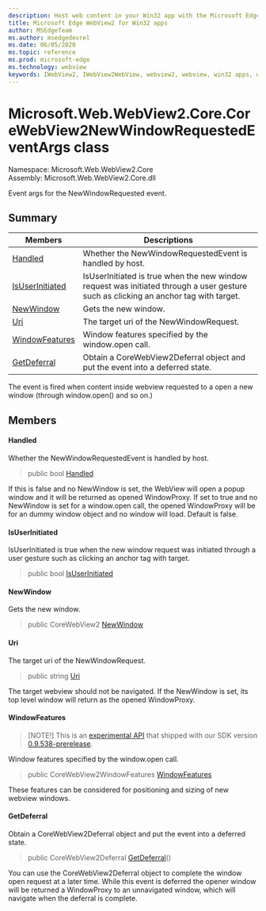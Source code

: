 ```yaml
---
description: Host web content in your Win32 app with the Microsoft Edge WebView2 control
title: Microsoft Edge WebView2 for Win32 apps
author: MSEdgeTeam
ms.author: msedgedevrel
ms.date: 06/05/2020
ms.topic: reference
ms.prod: microsoft-edge
ms.technology: webview
keywords: IWebView2, IWebView2WebView, webview2, webview, win32 apps, win32, edge, ICoreWebView2, ICoreWebView2Controller, browser control, edge html
---
```


# Microsoft.Web.WebView2.Core.CoreWebView2NewWindowRequestedEventArgs class 

Namespace: Microsoft.Web.WebView2.Core\
Assembly: Microsoft.Web.WebView2.Core.dll

Event args for the NewWindowRequested event.

## Summary

 Members                        | Descriptions
--------------------------------|---------------------------------------------
[Handled](#handled) | Whether the NewWindowRequestedEvent is handled by host.
[IsUserInitiated](#isuserinitiated) | IsUserInitiated is true when the new window request was initiated through a user gesture such as clicking an anchor tag with target.
[NewWindow](#newwindow) | Gets the new window.
[Uri](#uri) | The target uri of the NewWindowRequest.
[WindowFeatures](#windowfeatures) | Window features specified by the window.open call.
[GetDeferral](#getdeferral) | Obtain a CoreWebView2Deferral object and put the event into a deferred state.

The event is fired when content inside webview requested to a open a new window (through window.open() and so on.)

## Members

#### Handled 

Whether the NewWindowRequestedEvent is handled by host.

> public bool [Handled](#handled)

If this is false and no NewWindow is set, the WebView will open a popup window and it will be returned as opened WindowProxy. If set to true and no NewWindow is set for a window.open call, the opened WindowProxy will be for an dummy window object and no window will load. Default is false.

#### IsUserInitiated 

IsUserInitiated is true when the new window request was initiated through a user gesture such as clicking an anchor tag with target.

> public bool [IsUserInitiated](#isuserinitiated)

#### NewWindow 

Gets the new window.

> public CoreWebView2 [NewWindow](#newwindow)

#### Uri 

The target uri of the NewWindowRequest.

> public string [Uri](#uri)

The target webview should not be navigated. If the NewWindow is set, its top level window will return as the opened WindowProxy.

#### WindowFeatures 

> [NOTE!]
> This is an [experimental API](../../../concepts/versioning#experimental-apis) that shipped with our SDK version [0.9.538-prerelease](../../../releasenotes#0.9.538).

Window features specified by the window.open call.

> public CoreWebView2WindowFeatures [WindowFeatures](#windowfeatures)

These features can be considered for positioning and sizing of new webview windows.

#### GetDeferral 

Obtain a CoreWebView2Deferral object and put the event into a deferred state.

> public CoreWebView2Deferral [GetDeferral](#getdeferral)()

You can use the CoreWebView2Deferral object to complete the window open request at a later time. While this event is deferred the opener window will be returned a WindowProxy to an unnavigated window, which will navigate when the deferral is complete.

